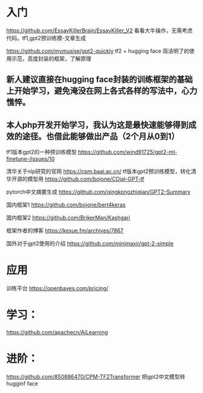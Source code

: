 # 入门

https://github.com/EssayKillerBrain/EssayKiller_V2  看看大牛操作，无需考虑代码。tf1,gpt2预训练模-文章生成

https://github.com/mymusise/gpt2-quickly    tf2 + hugging face 简洁明了的使用示范，高度封装的框架，了解原理

## 新人建议直接在hugging face封装的训练框架的基础上开始学习，避免淹没在网上各式各样的写法中，心力憔悴。
## 本人php开发开始学习，我认为这是最快速能够得到成效的途径。也借此能够做出产品（2个月从0到1）

tf1版本gpt2的一种预训练模型
https://github.com/wind91725/gpt2-ml-finetune-/issues/10

清华关于nlp研究的官网
https://cpm.baai.ac.cn/
tf版本gpt2预训练模型，转化清华开源的模型用
https://github.com/bojone/CDial-GPT-tf

pytorch中文摘要生成
https://github.com/qingkongzhiqian/GPT2-Summary

国内框架1
https://github.com/bojone/bert4keras

国内框架2
https://github.com/BrikerMan/Kashgari

框架作者的博客
https://kexue.fm/archives/7867

国外对于gpt2使用的介绍
https://github.com/minimaxir/gpt-2-simple


# 应用

训练平台
https://openbayes.com/pricing/


# 学习：
https://github.com/apachecn/AiLearning

# 进阶：
https://github.com/850886470/CPM-TF2Transformer  把gpt2中文模型转hugginf face
